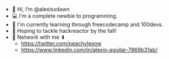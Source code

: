 - 👋 Hi, I’m @alexisxdawn
- 💻 I’m a complete newbie to programming.
- 🌱 I'm currently learning through freecodecamp and 100devs.
- 💪 Hoping to tackle hackreactor by the fall!
- 🤝 Network with me ⬇ 
    - https://twitter.com/peachylexow
   - https://www.linkedin.com/in/alexis-aguilar-7869b31ab/

<!---
alexisxdawn/alexisxdawn is a ✨ special ✨ repository because its `README.md` (this file) appears on your GitHub profile.
You can click the Preview link to take a look at your changes.
--->
